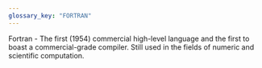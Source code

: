 ```yaml
---
glossary_key: "FORTRAN"
---
```


Fortran - The first (1954) commercial high-level language and the first to boast a commercial-grade compiler. Still used in the fields of numeric and scientific computation.
